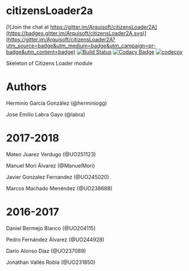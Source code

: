 # citizensLoader2a

[![Join the chat at https://gitter.im/Arquisoft/citizensLoader2A](https://badges.gitter.im/Arquisoft/citizensLoader2A.svg)](https://gitter.im/Arquisoft/citizensLoader2A?utm_source=badge&utm_medium=badge&utm_campaign=pr-badge&utm_content=badge)
[![Build Status](https://travis-ci.org/Arquisoft/citizensLoader2A.svg?branch=master)](https://travis-ci.org/Arquisoft/citizensLoader2A)
[![Codacy Badge](https://api.codacy.com/project/badge/Grade/e680327c40a44a6b8378a8171066e341)](https://www.codacy.com/app/jelabra/citizensLoader2A?utm_source=github.com&utm_medium=referral&utm_content=Arquisoft/citizensLoader2A&utm_campaign=badger)
[![codecov](https://codecov.io/gh/Arquisoft/citizensLoader2A/branch/master/graph/badge.svg)](https://codecov.io/gh/Arquisoft/citizensLoader2A)

Skeleton of Citizens Loader module

# Authors

Herminio García González (@herminiogg)

Jose Emilio Labra Gayo (@labra)

# 2017-2018

Mateo Juarez Verdugo (@UO251123)

Manuel Mori Álvarez (@ManuelMori)

Javier Gonzalez Fernandez (@UO245020)

Marcos Machado Menéndez (@UO238688)

# 2016-2017

Daniel Bermejo Blanco (@UO204115)

Pedro Fernández Álvarez (@UO244928)

Darío Alonso Díaz (@UO237089)

Jonathan Vallés Robla (@UO231850)
